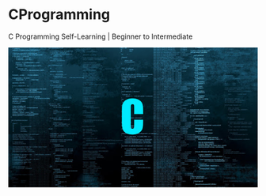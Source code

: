 # CProgramming
C Programming Self-Learning | Beginner to Intermediate

![C Programming](images/c.jpg)
